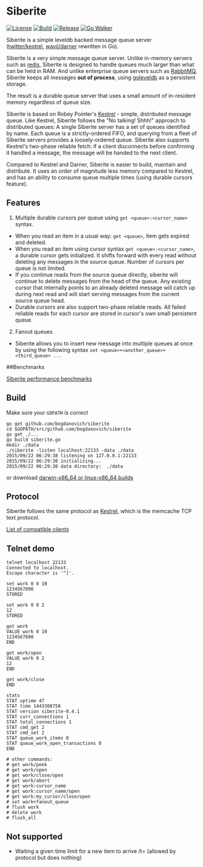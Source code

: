# Siberite
[![License][License-Image]][License-Url] [![Build][Build-Status-Image]][Build-Status-Url] [![Release][Release-Image]][Release-Url]
[![Go Walker](http://gowalker.org/api/v1/badge)](https://gowalker.org/github.com/bogdanovich/siberite)

Siberite is a simple leveldb backed message queue server<br>
([twitter/kestrel](https://github.com/twitter/kestrel), [wavii/darner](https://github.com/wavii/darner) rewritten in Go).

Siberite is a very simple message queue server.  Unlike in-memory servers such as [redis](http://redis.io/), Siberite is
designed to handle queues much larger than what can be held in RAM.  And unlike enterprise queue servers such as
[RabbitMQ](http://www.rabbitmq.com/), Siberite keeps all messages **out of process**,
using [goleveldb](https://github.com/syndtr/goleveldb) as a persistent storage.

The result is a durable queue server that uses a small amount of in-resident memory regardless of queue size.

Siberite is based on Robey Pointer's [Kestrel](https://github.com/robey/kestrel) - simple, distributed message queue.
Like Kestrel, Siberite follows the "No talking! Shhh!" approach to distributed queues:
A single Siberite server has a set of queues identified by name.  Each queue is a strictly-ordered FIFO,
and querying from a fleet of Siberite servers provides a loosely-ordered queue.
Siberite also supports Kestrel's two-phase reliable fetch: if a client disconnects before confirming it handled
a message, the message will be handed to the next client.

Compared to Kestrel and Darner, Siberite is easier to build, maintain and distribute.
It uses an order of magnitude less memory compared to Kestrel, and has an ability
to consume queue multiple times (using durable cursors feature).

## Features

1. Multiple durable cursors per queue using `get <queue>:<cursor_name>` syntax.

  - When you read an item in a usual way: `get <queue>`, item gets expired and deleted.
  - When you read an item using cursor syntax `get <queue>:<cursor_name>`, a durable
    cursor gets initialized. It shifts forward with every read without deleting
    any messages in the source queue. Number of cursors per queue is not limited.
  - If you continue reads from the source queue directly, siberite will continue
    to delete messages from the head of the queue. Any existing cursor that
    internally points to an already deleted message will catch up during next read
    and will start serving messages from the current source queue head.
  - Durable cursors are also support two-phase reliable reads. All failed reliable
    reads for each cursor are stored in cursor's own small persistent queue.

2. Fanout queues

  - Siberite allows you to insert new message into multiple queues at once
    by using the following syntax `set <queue>+<another_queue>+<third_queue> ...`



##Benchmarks

[Siberite performance benchmarks](docs/benchmarks.md)


## Build

Make sure your `GOPATH` is correct

```
go get github.com/bogdanovich/siberite
cd $GOPATH/src/github.com/bogdanovich/siberite
go get ./...
go build siberite.go
mkdir ./data
./siberite -listen localhost:22133 -data ./data
2015/09/22 06:29:38 listening on 127.0.0.1:22133
2015/09/22 06:29:38 initializing...
2015/09/22 06:29:38 data directory:  ./data
```

or download [darwin-x86_64 or linux-x86_64 builds](https://github.com/bogdanovich/siberite/releases)

## Protocol

Siberite follows the same protocol as [Kestrel](http://github.com/robey/kestrel/blob/master/docs/guide.md#memcache),
which is the memcache TCP text protocol.

[List of compatible clients](docs/clients.md)

## Telnet demo

```
telnet localhost 22133
Connected to localhost.
Escape character is '^]'.

set work 0 0 10
1234567890
STORED

set work 0 0 2
12
STORED

get work
VALUE work 0 10
1234567890
END

get work/open
VALUE work 0 2
12
END

get work/close
END

stats
STAT uptime 47
STAT time 1443308758
STAT version siberite-0.4.1
STAT curr_connections 1
STAT total_connections 1
STAT cmd_get 2
STAT cmd_set 2
STAT queue_work_items 0
STAT queue_work_open_transactions 0
END

# other commands:
# get work/peek
# get work/open
# get work/close/open
# get work/abort
# get work:cursor_name
# get work:cursor_name/open
# get work:my_cursor/close/open
# set work+fanout_queue
# flush work
# delete work
# flush_all
```


## Not supported

  - Waiting a given time limit for a new item to arrive /t=<milliseconds> (allowed by protocol but does nothing)

[License-Url]: http://opensource.org/licenses/Apache-2.0
[License-Image]: https://img.shields.io/hexpm/l/plug.svg
[Build-Status-Url]: https://travis-ci.org/bogdanovich/siberite
[Build-Status-Image]: https://travis-ci.org/bogdanovich/siberite.svg?branch=master
[Release-Url]: https://github.com/bogdanovich/siberite/releases/latest
[Release-image]: https://img.shields.io/badge/release-v0.5.1-blue.svg
